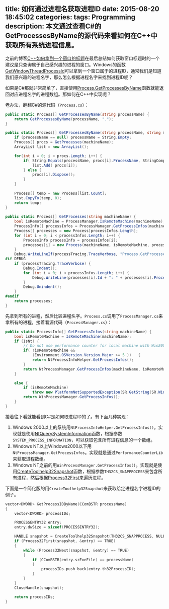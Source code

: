 title: 如何通过进程名获取进程ID
date: 2015-08-20 18:45:02
categories:
tags: Programming
description: 本文通过查看C#的GetProcessesByName的源代码来看如何在C++中获取所有系统进程信息。
---
之前的博客[C++如何拿到一个窗口的标题](/2015/08/19/how-to-get-the-window-title/)在最后总结如何获取窗口标题时的一个建议是只查询属于自己感兴趣的进程的窗口。Windows的函数[GetWindowThreadProcessId](https://msdn.microsoft.com/en-us/library/windows/desktop/ms633522%28v=vs.85%29.aspx)可以拿到一个窗口属于的进程ID，通常我们是知道我们感兴趣的进程名字，那么怎么根据进程名字来找到进程ID呢？

如果是C#那就非常简单了，直接使用[Process.GetProcessesByName](https://msdn.microsoft.com/en-us/library/z3w4xdc9%28v=vs.110%29.aspx)函数就能返回对应进程名字的进程数组。那如何在C++中实现呢？

老办法，翻翻C#的源代码（`Process.cs`）：

```csharp
public static Process[] GetProcessesByName(string processName) {
	return GetProcessesByName(processName, ".");
}

public static Process[] GetProcessesByName(string processName, string machineName) {
	if (processName == null) processName = String.Empty;
	Process[] procs = GetProcesses(machineName);
	ArrayList list = new ArrayList();

	for(int i = 0; i < procs.Length; i++) {                
		if( String.Equals(processName, procs[i].ProcessName, StringComparison.OrdinalIgnoreCase)) {
			list.Add( procs[i]);                    
		} else {
			procs[i].Dispose();
		}
	}
	
	Process[] temp = new Process[list.Count];
	list.CopyTo(temp, 0);
	return temp;
}
			
public static Process[] GetProcesses(string machineName) {
	bool isRemoteMachine = ProcessManager.IsRemoteMachine(machineName);
	ProcessInfo[] processInfos = ProcessManager.GetProcessInfos(machineName);
	Process[] processes = new Process[processInfos.Length];
	for (int i = 0; i < processInfos.Length; i++) {
		ProcessInfo processInfo = processInfos[i];
		processes[i] = new Process(machineName, isRemoteMachine, processInfo.processId, processInfo);
	}
	Debug.WriteLineIf(processTracing.TraceVerbose, "Process.GetProcesses(" + machineName + ")");
#if DEBUG
	if (processTracing.TraceVerbose) {
		Debug.Indent();
		for (int i = 0; i < processInfos.Length; i++) {
			Debug.WriteLine(processes[i].Id + ": " + processes[i].ProcessName);
		}
		Debug.Unindent();
	}
#endif
	return processes;
}
```

先拿到所有的进程，然后比较进程名字。`Process.cs`调用了`ProcessManager.cs`来拿所有的进程，接着看源代码（`ProcessManager.cs`）：

```csharp
public static ProcessInfo[] GetProcessInfos(string machineName) {
	bool isRemoteMachine = IsRemoteMachine(machineName);
	if (IsNt) {
		// Do not use performance counter for local machine with Win2000 and above
		if( !isRemoteMachine && 
			(Environment.OSVersion.Version.Major >= 5 ))   {
			return NtProcessInfoHelper.GetProcessInfos();
		}
		return NtProcessManager.GetProcessInfos(machineName, isRemoteMachine);
	}

	else {
		if (isRemoteMachine)
			throw new PlatformNotSupportedException(SR.GetString(SR.WinNTRequiredForRemote));
		return WinProcessManager.GetProcessInfos();
	}
}
```

接着往下看就能看到C#是如何取进程ID的了。有下面几种实现：

1. Windows 2000以上的系统用`NtProcessInfoHelper.GetProcessInfos()`。实现就是使用[NtQuerySystemInformation](https://msdn.microsoft.com/en-us/library/windows/desktop/ms724509%28v=vs.85%29.aspx)函数，根据参数`SYSTEM_PROCESS_INFORMATION`，可以获取包含所有进程信息的一个数组。  
1. Windows NT以上Windows2000以下用`NtProcessManager.GetProcessInfos`。实现就是通过`PerformanceCounterLib`来获取进程数组。  
1. Windows NT之前的用`WinProcessManager.GetProcessInfos()`。实现就是使用[CreateToolhelp32Snapshot](https://msdn.microsoft.com/en-us/library/windows/desktop/ms682489%28v=vs.85%29.aspx)函数，根据参数`TH32CS_SNAPPROCESS`来包含所有进程，然后根据[Process32First](https://msdn.microsoft.com/en-us/library/windows/desktop/ms684834%28v=vs.85%29.aspx)来遍历进程。  


下面是一个简化版的用`CreateToolhelp32Snapshot`来获取给定进程名字进程ID的例子。

```cpp
vector<DWORD> GetProcessIDByName(CComBSTR processName)
{
    vector<DWORD> processIDs;

    PROCESSENTRY32 entry;
    entry.dwSize = sizeof(PROCESSENTRY32);

    HANDLE snapshot = CreateToolhelp32Snapshot(TH32CS_SNAPPROCESS, NULL);
    if (Process32First(snapshot, &entry) == TRUE)
    {
        while (Process32Next(snapshot, &entry) == TRUE)
        {
            if (CComBSTR(entry.szExeFile) == processName)
            {
                processIDs.push_back(entry.th32ProcessID);
            }
        }
    }
    CloseHandle(snapshot);

    return processIDs;
}
```
